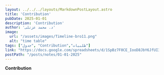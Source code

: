 ```yaml
---
layout: ../../../layouts/MarkdownPostLayout.astro
title: 'Contribution'
pubDate: 2025-01-01
description: 'Contribution'
author: 'د. محمد عزتلى'
image:
  url: "/assets/images/Timeline-bro11.png"
  alt: "time table"
tags: ["جدول", "Contribution","طلبيات"]
link: "https://docs.google.com/spreadsheets/d/1SpBz7F0CE_IooD8JbY6JfUI3vWu5ZwGU/edit?usp=sharing&ouid=106439338913487915657&rtpof=true&sd=true"
postPath: "/posts/notes/01-01-2025"
---
```



**Contribution**